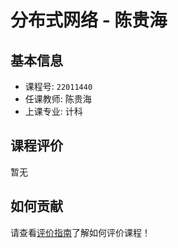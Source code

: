 # 分布式网络 - 陈贵海

## 基本信息

- 课程号: `22011440`
- 任课教师: 陈贵海
- 上课专业: 计科

## 课程评价

暂无

## 如何贡献

请查看[评价指南](../how-to-comment.md)了解如何评价课程！
